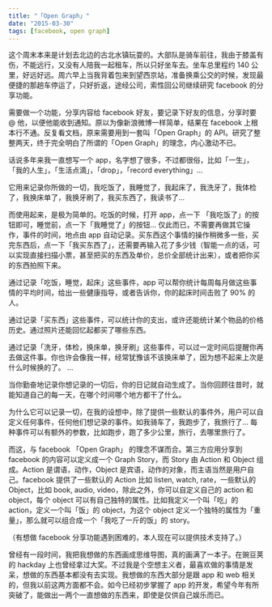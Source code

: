 ```yaml
---
title: "「Open Graph」"
date: "2015-03-30"
tags: [facebook, open graph]
---
```


这个周末本来是计划去北边的古北水镇玩耍的。大部队是骑车前往，我由于膝盖有伤，不能远行，又没有人陪我一起租车，所以只好坐车去。坐车总里程约 140 公里，好远好远。周六早上当我背着包来到望西京站，准备换乘公交的时候，发现最便捷的那趟车停运了，只好折返，途经公司，索性回公司继续研究 facebook 的分享功能。

需要做一个功能，分享内容给 facebook 好友，要记录下好友的信息，分享时要 @ 他，以便他能收到通知。原以为像新浪微博一样简单，结果在 facebook 上根本行不通。反复看文档，原来需要用到一套叫「Open Graph」的 API。研究了整整两天，终于完全明白了所谓的「Open Graph」的理念，内心激动不已。

话说多年来我一直想写一个 app，名字想了很多，不过都很俗，比如「一生」，「我的人生」，「生活点滴」，「drop」，「record everything」...

它用来记录你所做的一切，我吃饭了，我睡觉了，我起床了，我洗牙了，我体检了，我换床单了，我换牙刷了，我买东西了，我读书了...

而使用起来，是极为简单的。吃饭的时候，打开 app，点一下 「我吃饭了」的按钮即可，睡觉前，点一下「我睡觉了」的按钮... 仅此而已，不需要再做其它操作，事件的时间，地点由 app 自动记录。买东西这个事情的操作稍微多一些，买完东西后，点一下「我买东西了」，还需要再输入花了多少钱（智能一点的话，可以实现直接扫描小票，甚至把买的东西及单价，总价全部统计出来），或者把你买的东西拍照下来。

通过记录「吃饭，睡觉，起床」这些事件，app 可以帮你统计每周每月做这些事情的平均时间，给出一些健康指导，或者告诉你，你的起床时间击败了 90% 的人。

通过记录「买东西」这些事件，可以统计你的支出，或许还能统计某个物品的价格历史。通过照片还能回忆起都买了哪些东西。

通过记录「洗牙，体检，换床单，换牙刷」这些事件，可以过一定时间后提醒你再去做这件事。你也许会像我一样，经常犹豫该不该换床单了，因为想不起来上次是什么时候换的了。
...

当你勤奋地记录你想记录的一切后，你的日记就自动生成了。当你回顾往昔时，就能知道自己的每一天，在哪个时间哪个地方都干了什么。

为什么它可以记录一切，在我的设想中，除了提供一些默认的事件外，用户可以自定义任何事件，任何他们想记录的事件。如我骑车了，我跑步了，我旅行了... 每种事件可以有额外的参数，比如跑步，跑了多少公里，旅行，去哪里旅行了。

而这，与 facebook 「Open Graph」 的理念不谋而合。第三方应用分享到 facebook 的内容可以定义成一个 Graph Story，而 Story 由 Action 和 Object 组成。Action 是谓语，动作，Object 是宾语，动作的对象，而主语当然是用户自己。facebook 提供了一些默认的 Action 比如 listen, watch, rate，一些默认的 Object，比如 book, audio, video，除此之外，你可以自定义自己的 action 和 object，每个 object 可以有自己独特的属性。比如我定义一个叫「吃」的 action，定义一个叫「饭」的 object，为这个 object 定义一个独特的属性为「重量」，那么就可以组合成一个「我吃了一斤的饭」的 story。

（有想做 facebook 分享功能遇到困难的，本人现在可以提供技术支持了。）

曾经有一段时间，我把我想做的东西画成思维导图，真的画满了一本子。在豌豆荚的 hackday 上也曾经拿过大奖。不过我是个空想主义者，最喜欢做的事情是发呆，想做的东西基本都没有去实现。我想做的东西大部分是跟 app 和 web 相关的，但我以前这两方面都不会。如今已经初步掌握了 app 的开发，希望今年有所突破了，能做出一两个一直想做的东西来，即使是仅供自己娱乐而已。
